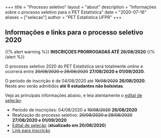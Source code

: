 +++
title = "Processo seletivo"
layout = "about"
description = "Informações sobre o processo seletivo para o PET Estatística"
date = "2020-07-16"
aliases = ["selecao"]
author = "PET Estatística UFPR"
+++

## Informações e links para o processo seletivo 2020

{{% alert warning %}}
**INSCRIÇOES PRORROGADAS ATÉ 26/08/2020**
{{% /alert %}}

O processo seletivo 2020 do PET Estatística será totalmente *online* e
ocorrerá entre ~~20/08/2020 e 28/08/2020~~ **27/08/2020 e 01/09/2020**.

O período de inscrição é de 04/08/2020 até ~~19/08/2020~~ **26/08/2020**.
Neste ano serão admitidos **até 6 estudantes não bolsistas**. 

Veja as principais informações abaixo, e leia atentamente o 
[edital de seleção](Edital_PS_PET_Estatistica_2020_v2.pdf):

- Período de inscrições: 04/08/2020 a ~~19/08/2020~~ **26/08/2020**
- Realização do processo seletivo: ~~20/08/2020 a 28/08/2020~~ **27/08/2020 e 01/09/2020**
- [Edital de seleção](Edital_PS_PET_Estatistica_2020_v2.pdf) (**atualizado em 20/08/2020**)
- [Link para inscrição](https://form.jotformz.com/90646572957673)